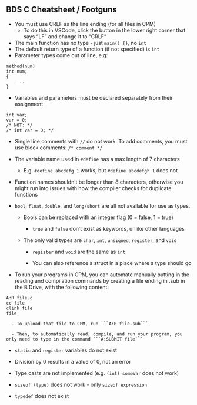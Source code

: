 ## BDS C Cheatsheet / Footguns
 - You must use CRLF as the line ending (for all files in CPM)
   - To do this in VSCode, click the button in the lower right corner that says “LF” and change it to “CRLF”
 - The main function has no type - just ```main() {}```, no ```int``` 
 - The default return type of a function (if not specified) is ```int```
 - Parameter types come out of line, e.g:
```
method(num)
int num;
{
    ...
}
```

 - Variables and parameters must be declared separately from their assignment
```
int var;
var = 0;
/* NOT: */
/* int var = 0; */
```

 - Single line comments with ```//``` do not work. To add comments, you must use block comments: ```/* comment */```

 - The variable name used in ```#define``` has a max length of 7 characters
   - E.g. ```#define abcdefg 1``` works, but ```#define abcdefgh 1``` does not

 - Function names shouldn’t be longer than 8 characters, otherwise you might run into issues with how the compiler checks for duplicate functions

 - ```bool```, ```float```, ```double```, and ```long/short``` are all not available for use as types.
   - Bools can be replaced with an integer flag (0 = false, 1 = true)
     - ```true``` and ```false``` don’t exist as keywords, unlike other languages
   - The only valid types are ```char```, ```int```, ```unsigned```, ```register```, and ```void```

     - ```register``` and ```void``` are the same as ```int```

     - You can also reference a struct in a place where a type should go

 - To run your programs in CPM, you can automate manually putting in the reading and compilation commands by creating a file ending in .sub in the B Drive, with the following content:

```
A:R file.c
cc file
clink file
file
```

      - To upload that file to CPM, run ```A:R file.sub```

      - Then, to automatically read, compile, and run your program, you only need to type in the command ```A:SUBMIT file```

 - ```static``` and ```register``` variables do not exist

 - Division by 0 results in a value of 0, not an error

 - Type casts are not implemented (e.g. ```(int) someVar``` does not work)

 - ```sizeof (type)``` does not work - only ```sizeof expression```

 - ```typedef``` does not exist

